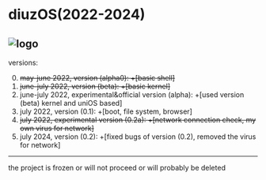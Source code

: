 # diuzOS(2022-2024)
![logo](https://github.com/multiverse1999/diuzOS/assets/77222329/77628753-ae0b-43f0-81b0-78ffae5be907)
---
versions:

0) ~~may-june 2022, version (alpha0): +[basic shell]~~
1) ~~june-july 2022, version (beta): +[basic kernel]~~
2) june-july 2022, experimental&official version (alpha): +[used version (beta) kernel and uniOS based]
4) july 2022, version (0.1): +[boot, file system, browser]
5) ~~july 2022, experimental version (0.2a): +[network connection check, my own virus for network]~~
6) july 2024, version (0.2): +[fixed bugs of version (0.2), removed the virus for network]
---
the project is frozen or will not proceed or will probably be deleted
